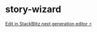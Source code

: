 # story-wizard

[Edit in StackBlitz next generation editor ⚡️](https://stackblitz.com/~/github.com/ambiknds/story-wizard)